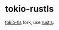 # tokio-rustls

[tokio-tls](https://github.com/tokio-rs/tokio-tls) fork, use [rustls](https://github.com/ctz/rustls).
